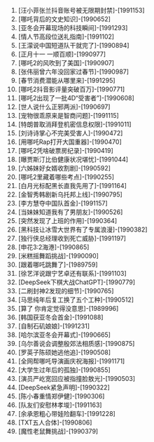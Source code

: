 
1. [汪小菲张兰抖音账号被无限期封禁]-[1991153]
1. [哪吒背后的文史知识]-[1990652]
1. [亚冬会开幕现场的科技瞬间]-[1991293]
1. [情人节高段位送礼指南]-[1991102]
1. [王濛说中国短道队干就完了]-[1990894]
1. [正月十一 一顺百顺]-[1990977]
1. [哪吒2的风吹到了美国]-[1990907]
1. [张伟丽曾六年没回家过春节]-[1990987]
1. [春节消费潜能从哪里来]-[1991295]
1. [哪吒2抖音影评量突破百万]-[1990771]
1. [哪吒2出现了一批4D“受害者”]-[1990608]
1. [世人说什么正邪两派]-[1990697]
1. [宠物很乖原来是智商问题]-[1991115]
1. [特朗普取消拜登机密信息权限]-[1991011]
1. [刘诗诗掌心不完美受害人]-[1990472]
1. [用哪吒Rap打开大国重器]-[1990470]
1. [哪吒2凭啥破票房纪录]-[1990419]
1. [曝贾斯汀比伯健康状况堪忧]-[1991044]
1. [六姊妹好女婿收割剧]-[1990592]
1. [哪吒2里藏着哪些考点]-[1990255]
1. [白月光标配黑长直我先用了]-[1991164]
1. [金智秀韩剧新乌托邦上线]-[1990795]
1. [李方慧夺中国队首金]-[1991157]
1. [当妹妹知道我有了男朋友]-[1990526]
1. [突然发现了上班的作用]-[1990364]
1. [黑科技让冰雪大世界有了专属浪漫]-[1990382]
1. [独行侠总经理收到死亡威胁]-[1991197]
1. [申花3:2海港]-[1990865]
1. [米糕摇舞蹈挑战]-[1990090]
1. [跟着哪吒跳舞了]-[1989759]
1. [徐艺洋说跟宁艺卓还有联系]-[1991103]
1. [DeepSeek下棋大战ChatGPT]-[1990779]
1. [二刷封神2发现的细节]-[1990765]
1. [马思纯年后复工换了五个工种]-[1990512]
1. [算了 你肯定觉得没意思]-[1989996]
1. [韩国获亚冬会首金]-[1991088]
1. [自制石矶娘娘]-[1991231]
1. [哈尔滨亚冬会开幕式]-[1990665]
1. [乌尔善说会调整殷郊法相质感]-[1990875]
1. [罗英子陈硕她逃他追]-[1990508]
1. [全网帮哪吒导演画庆祝海报]-[1991171]
1. [大学生过年后的孤独]-[1990855]
1. [演员严屹宽回应被指撞脸敖光]-[1990503]
1. [DeepSeek紧急声明]-[1990322]
1. [陈小春重情郑伊健]-[1990306]
1. [队友们安慰林孝埈]-[1991163]
1. [余承恩粗心带娃险翻车]-[1991228]
1. [TXT五人合体]-[1990806]
1. [魔性老鼠舞挑战]-[1990379]